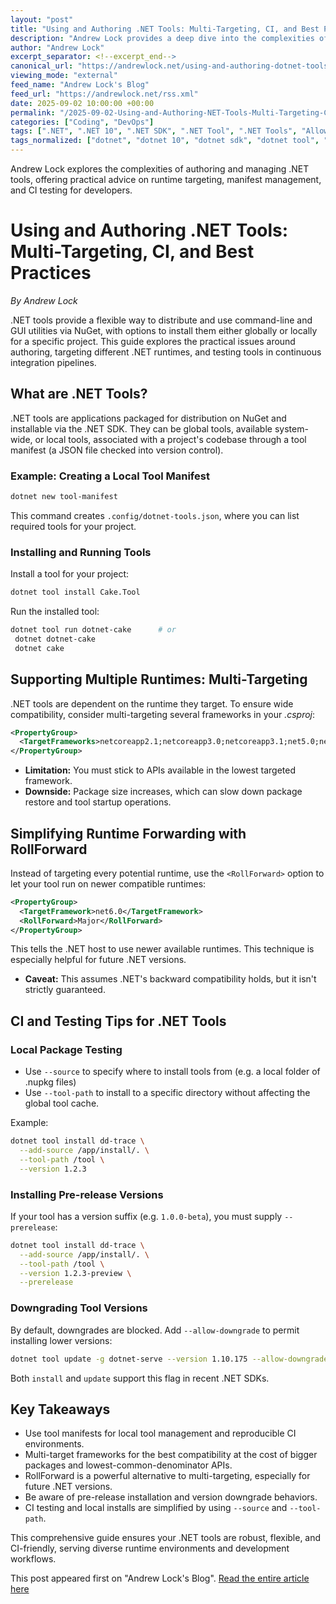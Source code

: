 ```yaml
---
layout: "post"
title: "Using and Authoring .NET Tools: Multi-Targeting, CI, and Best Practices"
description: "Andrew Lock provides a deep dive into the complexities of authoring and using .NET tools, focusing on runtime compatibility, multi-targeting, and testing practices in CI environments. The article covers global and local tool installation, tool manifest management, targeting multiple .NET runtimes, leveraging the RollForward property, and practical tips for robust tool handling and CI integration. Developers will learn strategies for maintaining compatibility across .NET versions, efficiently testing with NuGet, managing pre-release and downgrade scenarios, and optimizing .NET tool packages for diverse environments."
author: "Andrew Lock"
excerpt_separator: <!--excerpt_end-->
canonical_url: "https://andrewlock.net/using-and-authoring-dotnet-tools/"
viewing_mode: "external"
feed_name: "Andrew Lock's Blog"
feed_url: "https://andrewlock.net/rss.xml"
date: 2025-09-02 10:00:00 +00:00
permalink: "/2025-09-02-Using-and-Authoring-NET-Tools-Multi-Targeting-CI-and-Best-Practices.html"
categories: ["Coding", "DevOps"]
tags: [".NET", ".NET 10", ".NET SDK", ".NET Tool", ".NET Tools", "Allow Downgrade", "CI", "Coding", "Continuous Integration", "DevOps", "Global Tools", "Local Tools", "Multi Targeting", "NuGet", "PackAsTool", "Posts", "Pre Release", "Rollforward", "Testing", "Tool Manifest"]
tags_normalized: ["dotnet", "dotnet 10", "dotnet sdk", "dotnet tool", "dotnet tools", "allow downgrade", "ci", "coding", "continuous integration", "devops", "global tools", "local tools", "multi targeting", "nuget", "packastool", "posts", "pre release", "rollforward", "testing", "tool manifest"]
---
```


Andrew Lock explores the complexities of authoring and managing .NET tools, offering practical advice on runtime targeting, manifest management, and CI testing for developers.<!--excerpt_end-->

# Using and Authoring .NET Tools: Multi-Targeting, CI, and Best Practices

*By Andrew Lock*

.NET tools provide a flexible way to distribute and use command-line and GUI utilities via NuGet, with options to install them either globally or locally for a specific project. This guide explores the practical issues around authoring, targeting different .NET runtimes, and testing tools in continuous integration pipelines.

## What are .NET Tools?

.NET tools are applications packaged for distribution on NuGet and installable via the .NET SDK. They can be global tools, available system-wide, or local tools, associated with a project's codebase through a tool manifest (a JSON file checked into version control).

### Example: Creating a Local Tool Manifest

```bash
dotnet new tool-manifest
```

This command creates `.config/dotnet-tools.json`, where you can list required tools for your project.

### Installing and Running Tools

Install a tool for your project:

```bash
dotnet tool install Cake.Tool
```

Run the installed tool:

```bash
dotnet tool run dotnet-cake      # or
 dotnet dotnet-cake
 dotnet cake
```

## Supporting Multiple Runtimes: Multi-Targeting

.NET tools are dependent on the runtime they target. To ensure wide compatibility, consider multi-targeting several frameworks in your *.csproj*:

```xml
<PropertyGroup>
  <TargetFrameworks>netcoreapp2.1;netcoreapp3.0;netcoreapp3.1;net5.0;net6.0;net7.0;net8.0;net9.0</TargetFrameworks>
</PropertyGroup>
```

- **Limitation:** You must stick to APIs available in the lowest targeted framework.
- **Downside:** Package size increases, which can slow down package restore and tool startup operations.

## Simplifying Runtime Forwarding with RollForward

Instead of targeting every potential runtime, use the `<RollForward>` option to let your tool run on newer compatible runtimes:

```xml
<PropertyGroup>
  <TargetFramework>net6.0</TargetFramework>
  <RollForward>Major</RollForward>
</PropertyGroup>
```

This tells the .NET host to use newer available runtimes. This technique is especially helpful for future .NET versions.

- **Caveat:** This assumes .NET's backward compatibility holds, but it isn't strictly guaranteed.

## CI and Testing Tips for .NET Tools

### Local Package Testing

- Use `--source` to specify where to install tools from (e.g. a local folder of .nupkg files)
- Use `--tool-path` to install to a specific directory without affecting the global tool cache.

Example:

```bash
dotnet tool install dd-trace \
  --add-source /app/install/. \
  --tool-path /tool \
  --version 1.2.3
```

### Installing Pre-release Versions

If your tool has a version suffix (e.g. `1.0.0-beta`), you must supply `--prerelease`:

```bash
dotnet tool install dd-trace \
  --add-source /app/install/. \
  --tool-path /tool \
  --version 1.2.3-preview \
  --prerelease
```

### Downgrading Tool Versions

By default, downgrades are blocked. Add `--allow-downgrade` to permit installing lower versions:

```bash
dotnet tool update -g dotnet-serve --version 1.10.175 --allow-downgrade
```

Both `install` and `update` support this flag in recent .NET SDKs.

## Key Takeaways

- Use tool manifests for local tool management and reproducible CI environments.
- Multi-target frameworks for the best compatibility at the cost of bigger packages and lowest-common-denominator APIs.
- RollForward is a powerful alternative to multi-targeting, especially for future .NET versions.
- Be aware of pre-release installation and version downgrade behaviors.
- CI testing and local installs are simplified by using `--source` and `--tool-path`.

This comprehensive guide ensures your .NET tools are robust, flexible, and CI-friendly, serving diverse runtime environments and development workflows.

This post appeared first on "Andrew Lock's Blog". [Read the entire article here](https://andrewlock.net/using-and-authoring-dotnet-tools/)
